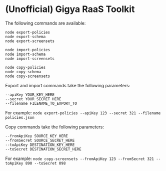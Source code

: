 (Unofficial) Gigya RaaS Toolkit
==================

The following commands are available:
```
node export-policies
node export-schema
node export-screensets

node import-policies
node import-schema
node import-screensets

node copy-policies
node copy-schema
node copy-screensets
```

Export and import commands take the following parameters:
```
--apiKey YOUR_KEY_HERE
--secret YOUR_SECRET_HERE
--filename FILENAME_TO_EXPORT_TO
```

For example: ```node export-policies --apiKey 123 --secret 321 --filename policies.json```

Copy commands take the following parameters:
```
--fromApiKey SOURCE_KEY_HERE
--fromSecret SOURCE_SECRET_HERE
--toApiKey DESTINATION_KEY_HERE
--toSecret DESTINATION_SECRET_HERE
```

For example: ```node copy-screensets --fromApiKey 123 --fromSecret 321 --toApiKey 890 --toSecret 098```
